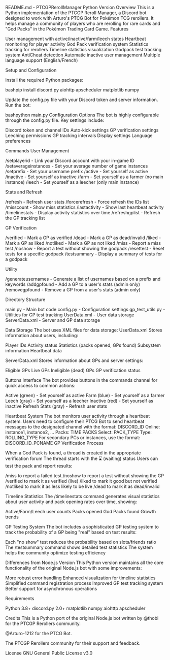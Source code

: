 ﻿README.md - PTCGPRerollManager Python Version
Overview
This is a Python implementation of the PTCGP Reroll Manager, a Discord bot designed to work with Arturo's PTCG Bot for Pokémon TCG rerollers. It helps manage a community of players who are rerolling for rare cards and "God Packs" in the Pokémon Trading Card Game.
Features

User management with active/inactive/farm/leech states
Heartbeat monitoring for player activity
God Pack verification system
Statistics tracking for rerollers
Timeline statistics visualization
Godpack test tracking system
AntiCheat detection
Automatic inactive user management
Multiple language support (English/French)

Setup and Configuration

Install the required Python packages:

bashpip install discord.py aiohttp apscheduler matplotlib numpy

Update the config.py file with your Discord token and server information.
Run the bot:

bashpython main.py
Configuration Options
The bot is highly configurable through the config.py file. Key settings include:

Discord token and channel IDs
Auto-kick settings
GP verification settings
Leeching permissions
GP tracking intervals
Display settings
Language preferences

Commands
User Management

/setplayerid - Link your Discord account with your in-game ID
/setaverageinstances - Set your average number of game instances
/setprefix - Set your username prefix
/active - Set yourself as active
/inactive - Set yourself as inactive
/farm - Set yourself as a farmer (no main instance)
/leech - Set yourself as a leecher (only main instance)

Stats and Refresh

/refresh - Refresh user stats
/forcerefresh - Force refresh the IDs list
/misscount - Show miss statistics
/lastactivity - Show last heartbeat activity
/timelinestats - Display activity statistics over time
/refreshgplist - Refresh the GP tracking list

GP Verification

/verified - Mark a GP as verified
/dead - Mark a GP as dead/invalid
/liked - Mark a GP as liked
/notliked - Mark a GP as not liked
/miss - Report a miss test
/noshow - Report a test without showing the godpack
/resettest - Reset tests for a specific godpack
/testsummary - Display a summary of tests for a godpack

Utility

/generateusernames - Generate a list of usernames based on a prefix and keywords
/addgpfound - Add a GP to a user's stats (admin only)
/removegpfound - Remove a GP from a user's stats (admin only)

Directory Structure

main.py - Main bot code
config.py - Configuration settings
gp_test_utils.py - Utilities for GP test tracking
UserData.xml - User data storage
ServerData.xml - Server and GP data storage

Data Storage
The bot uses XML files for data storage:
UserData.xml
Stores information about users, including:

Player IDs
Activity status
Statistics (packs opened, GPs found)
Subsystem information
Heartbeat data

ServerData.xml
Stores information about GPs and server settings:

Eligible GPs
Live GPs
Ineligible (dead) GPs
GP verification status

Buttons Interface
The bot provides buttons in the commands channel for quick access to common actions:

Active (green) - Set yourself as active
Farm (blue) - Set yourself as a farmer
Leech (gray) - Set yourself as a leecher
Inactive (red) - Set yourself as inactive
Refresh Stats (gray) - Refresh user stats

Heartbeat System
The bot monitors user activity through a heartbeat system. Users need to configure their PTCG Bot to send heartbeat messages to the designated channel with the format:
DISCORD_ID
Online: instance1, instance2, ...
Packs: TIME PACKS
Select: PACK_TYPE
Type: ROLLING_TYPE
For secondary PCs or instances, use the format:
DISCORD_ID_PCNAME
GP Verification Process

When a God Pack is found, a thread is created in the appropriate verification forum
The thread starts with the ⌛ (waiting) status
Users can test the pack and report results:

/miss to report a failed test
/noshow to report a test without showing the GP
/verified to mark it as verified (live)
/liked to mark it good but not verified
/notliked to mark it as less likely to be live
/dead to mark it as dead/invalid



Timeline Statistics
The /timelinestats command generates visual statistics about user activity and pack opening rates over time, showing:

Active/Farm/Leech user counts
Packs opened
God Packs found
Growth trends

GP Testing System
The bot includes a sophisticated GP testing system to track the probability of a GP being "real" based on test results:

Each "no show" test reduces the probability based on slots/friends ratio
The /testsummary command shows detailed test statistics
The system helps the community optimize testing efficiency

Differences from Node.js Version
This Python version maintains all the core functionality of the original Node.js bot with some improvements:

More robust error handling
Enhanced visualization for timeline statistics
Simplified command registration process
Improved GP test tracking system
Better support for asynchronous operations

Requirements

Python 3.8+
discord.py 2.0+
matplotlib
numpy
aiohttp
apscheduler

Credits
This is a Python port of the original Node.js bot written by @thobi for the PTCGP Rerollers community.

@Arturo-1212 for the PTCG Bot.

The PTCGP Rerollers community for their support and feedback.

License
GNU General Public License v3.0
